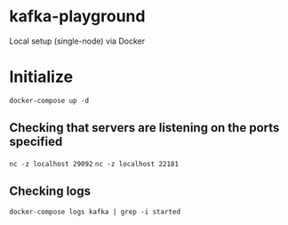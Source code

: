 # kafka-playground
Local setup (single-node) via Docker


# Initialize

`docker-compose up -d`

## Checking that servers are listening on the ports specified

`nc -z localhost 29092`
`nc -z localhost 22181`

## Checking logs

`docker-compose logs kafka | grep -i started`
